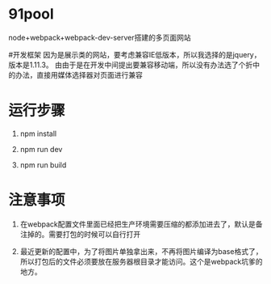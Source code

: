 # 91pool
node+webpack+webpack-dev-server搭建的多页面网站

#开发框架
因为是展示类的网站，要考虑兼容IE低版本，所以我选择的是jquery，版本是1.11.3。
由由于是在开发中间提出要兼容移动端，所以没有办法选了个折中的办法，直接用媒体选择器对页面进行兼容

# 运行步骤
1. npm install

2. npm run dev

3. npm run build

# 注意事项
1. 在webpack配置文件里面已经把生产环境需要压缩的都添加进去了，默认是备注掉的。需要打包的时候可以自行打开

2. 最近更新的配置中，为了将图片单独拿出来，不再将图片编译为base格式了，所以打包后的文件必须要放在服务器根目录才能访问。这个是webpack坑爹的地方。